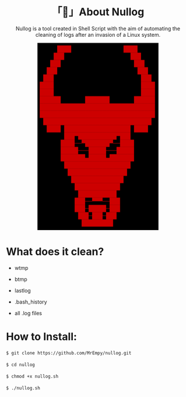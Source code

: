 <h1 align="center">「🧹」About Nullog</h1>

<a><p align="center">Nullog is a tool created in Shell Script with the aim of automating the cleaning of logs after an invasion of a Linux system.</p></a>

<p align="center"><img src="image.png"></p>

# What does it clean?

* wtmp

* btmp

* lastlog

* .bash_history

* all .log files

# How to Install:

```
$ git clone https://github.com/MrEmpy/nullog.git

$ cd nullog 

$ chmod +x nullog.sh

$ ./nullog.sh
```
